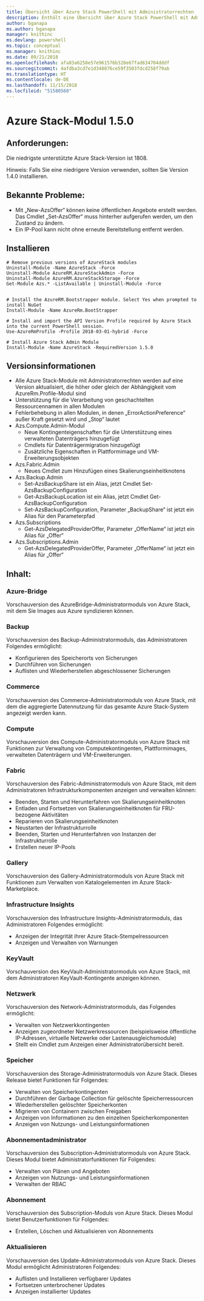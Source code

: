 ```yaml
---
title: Übersicht über Azure Stack PowerShell mit Administratorrechten | Microsoft-Dokumentation
description: Enthält eine Übersicht über Azure Stack PowerShell mit Administratorrechten und eine Anleitung zur Installation und Konfiguration.
author: bganapa
ms.author: bganapa
manager: knithinc
ms.devlang: powershell
ms.topic: conceptual
ms.manager: knithinc
ms.date: 09/21/2018
ms.openlocfilehash: afa83a6258e57e961576b328e67fad634704dddf
ms.sourcegitcommit: 4afdba3cd7e1d348876ce59f3503fdcd258f79ab
ms.translationtype: HT
ms.contentlocale: de-DE
ms.lasthandoff: 11/15/2018
ms.locfileid: "51580560"
---
```

# <a name="azure-stack-module-150"></a>Azure Stack-Modul 1.5.0

## <a name="requirements"></a>Anforderungen:
Die niedrigste unterstützte Azure Stack-Version ist 1808.

Hinweis: Falls Sie eine niedrigere Version verwenden, sollten Sie Version 1.4.0 installieren.

## <a name="known-issues"></a>Bekannte Probleme:

- Mit „New-AzsOffer“ können keine öffentlichen Angebote erstellt werden. Das Cmdlet „Set-AzsOffer“ muss hinterher aufgerufen werden, um den Zustand zu ändern.
- Ein IP-Pool kann nicht ohne erneute Bereitstellung entfernt werden.

## <a name="install"></a>Installieren
```
# Remove previous versions of AzureStack modules
Uninstall-Module -Name AzureStack -Force 
Uninstall-Module AzureRM.AzureStackAdmin -Force
Uninstall-Module AzureRM.AzureStackStorage -Force
Get-Module Azs.* -ListAvailable | Uninstall-Module -Force


# Install the AzureRM.Bootstrapper module. Select Yes when prompted to install NuGet
Install-Module -Name AzureRm.BootStrapper

# Install and import the API Version Profile required by Azure Stack into the current PowerShell session.
Use-AzureRmProfile -Profile 2018-03-01-hybrid -Force

# Install Azure Stack Admin Module
Install-Module -Name AzureStack -RequiredVersion 1.5.0
```

## <a name="release-notes"></a>Versionsinformationen
* Alle Azure Stack-Module mit Administratorrechten werden auf eine Version aktualisiert, die höher oder gleich der Abhängigkeit vom AzureRm.Profile-Modul sind
* Unterstützung für die Verarbeitung von geschachtelten Ressourcennamen in allen Modulen
* Fehlerbehebung in allen Modulen, in denen „ErrorActionPreference“ außer Kraft gesetzt wird und „Stop“ lautet
* Azs.Compute.Admin-Modul
    * Neue Kontingenteigenschaften für die Unterstützung eines verwalteten Datenträgers hinzugefügt
    * Cmdlets für Datenträgermigration hinzugefügt
    * Zusätzliche Eigenschaften in Plattformimage und VM-Erweiterungsobjekten
* Azs.Fabric.Admin 
    * Neues Cmdlet zum Hinzufügen eines Skalierungseinheitknotens
* Azs.Backup.Admin
    * Set-AzsBackupShare ist ein Alias, jetzt Cmdlet Set-AzsBackupConfiguration
    * Get-AzsBackupLocation ist ein Alias, jetzt Cmdlet Get-AzsBackupConfiguration
    * Set-AzsBackupConfiguration, Parameter „BackupShare“ ist jetzt ein Alias für den Parameterpfad
* Azs.Subscriptions
    * Get-AzsDelegatedProviderOffer, Parameter „OfferName“ ist jetzt ein Alias für „Offer“
* Azs.Subscriptions.Admin
    * Get-AzsDelegatedProviderOffer, Parameter „OfferName“ ist jetzt ein Alias für „Offer“

## <a name="content"></a>Inhalt:
### <a name="azure-bridge"></a>Azure-Bridge
Vorschauversion des AzureBridge-Administratormoduls von Azure Stack, mit dem Sie Images aus Azure syndizieren können.

### <a name="backup"></a>Backup
Vorschauversion des Backup-Administratormoduls, das Administratoren Folgendes ermöglicht:
- Konfigurieren des Speicherorts von Sicherungen
- Durchführen von Sicherungen
- Auflisten und Wiederherstellen abgeschlossener Sicherungen

### <a name="commerce"></a>Commerce
Vorschauversion des Commerce-Administratormoduls von Azure Stack, mit dem die aggregierte Datennutzung für das gesamte Azure Stack-System angezeigt werden kann.

### <a name="compute"></a>Compute
Vorschauversion des Compute-Administratormoduls von Azure Stack mit Funktionen zur Verwaltung von Computekontingenten, Plattformimages, verwalteten Datenträgern und VM-Erweiterungen.

### <a name="fabric"></a>Fabric
Vorschauversion des Fabric-Administratormoduls von Azure Stack, mit dem Administratoren Infrastrukturkomponenten anzeigen und verwalten können:
- Beenden, Starten und Herunterfahren von Skalierungseinheitknoten
- Entladen und Fortsetzen von Skalierungseinheitknoten für FRU-bezogene Aktivitäten
- Reparieren von Skalierungseinheitknoten
- Neustarten der Infrastrukturrolle
- Beenden, Starten und Herunterfahren von Instanzen der Infrastrukturrolle
- Erstellen neuer IP-Pools


### <a name="gallery"></a>Gallery
Vorschauversion des Gallery-Administratormoduls von Azure Stack mit Funktionen zum Verwalten von Katalogelementen im Azure Stack-Marketplace.

### <a name="infrastructure-insights"></a>Infrastructure Insights
Vorschauversion des Infrastructure Insights-Administratormoduls, das Administratoren Folgendes ermöglicht:
- Anzeigen der Integrität ihrer Azure Stack-Stempelressourcen
- Anzeigen und Verwalten von Warnungen

### <a name="keyvault"></a>KeyVault
Vorschauversion des KeyVault-Administratormoduls von Azure Stack, mit dem Administratoren KeyVault-Kontingente anzeigen können.

### <a name="network"></a>Netzwerk
Vorschauversion des Network-Administratormoduls, das Folgendes ermöglicht:
- Verwalten von Netzwerkkontingenten
- Anzeigen zugeordneter Netzwerkressourcen (beispielsweise öffentliche IP-Adressen, virtuelle Netzwerke oder Lastenausgleichsmodule)
- Stellt ein Cmdlet zum Anzeigen einer Administratorübersicht bereit.

### <a name="storage"></a>Speicher
Vorschauversion des Storage-Administratormoduls von Azure Stack.  Dieses Release bietet Funktionen für Folgendes:
- Verwalten von Speicherkontingenten
- Durchführen der Garbage Collection für gelöschte Speicherressourcen
- Wiederherstellen gelöschter Speicherkonten
- Migrieren von Containern zwischen Freigaben
- Anzeigen von Informationen zu den einzelnen Speicherkomponenten
- Anzeigen von Nutzungs- und Leistungsinformationen

### <a name="subscription-admin"></a>Abonnementadministrator
Vorschauversion des Subscription-Administratormoduls von Azure Stack.  Dieses Modul bietet Administratorfunktionen für Folgendes:
- Verwalten von Plänen und Angeboten
- Anzeigen von Nutzungs- und Leistungsinformationen
- Verwalten der RBAC

### <a name="subscription"></a>Abonnement
Vorschauversion des Subscription-Moduls von Azure Stack.  Dieses Modul bietet Benutzerfunktionen für Folgendes:
- Erstellen, Löschen und Aktualisieren von Abonnements

### <a name="update"></a>Aktualisieren
Vorschauversion des Update-Administratormoduls von Azure Stack.  Dieses Modul ermöglicht Administratoren Folgendes:
- Auflisten und Installieren verfügbarer Updates
- Fortsetzen unterbrochener Updates
- Anzeigen installierter Updates
